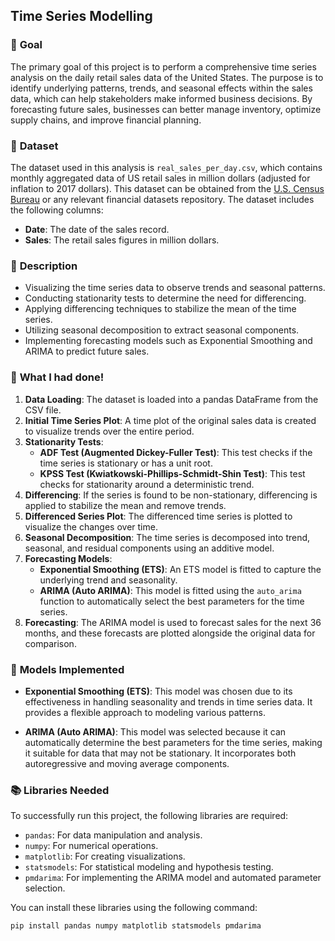 ## Time Series Modelling

### 🎯 **Goal**

The primary goal of this project is to perform a comprehensive time series analysis on the daily retail sales data of the United States. The purpose is to identify underlying patterns, trends, and seasonal effects within the sales data, which can help stakeholders make informed business decisions. By forecasting future sales, businesses can better manage inventory, optimize supply chains, and improve financial planning.

### 🧵 **Dataset**

The dataset used in this analysis is `real_sales_per_day.csv`, which contains monthly aggregated data of US retail sales in million dollars (adjusted for inflation to 2017 dollars). This dataset can be obtained from the [U.S. Census Bureau](https://www.census.gov/retail/index.html) or any relevant financial datasets repository. The dataset includes the following columns:

- **Date**: The date of the sales record.
- **Sales**: The retail sales figures in million dollars.

### 🧾 **Description**

- Visualizing the time series data to observe trends and seasonal patterns.
- Conducting stationarity tests to determine the need for differencing.
- Applying differencing techniques to stabilize the mean of the time series.
- Utilizing seasonal decomposition to extract seasonal components.
- Implementing forecasting models such as Exponential Smoothing and ARIMA to predict future sales.

### 🧮 **What I had done!**

1. **Data Loading**: The dataset is loaded into a pandas DataFrame from the CSV file.
2. **Initial Time Series Plot**: A time plot of the original sales data is created to visualize trends over the entire period.
3. **Stationarity Tests**: 
   - **ADF Test (Augmented Dickey-Fuller Test)**: This test checks if the time series is stationary or has a unit root.
   - **KPSS Test (Kwiatkowski-Phillips-Schmidt-Shin Test)**: This test checks for stationarity around a deterministic trend.
4. **Differencing**: If the series is found to be non-stationary, differencing is applied to stabilize the mean and remove trends.
5. **Differenced Series Plot**: The differenced time series is plotted to visualize the changes over time.
6. **Seasonal Decomposition**: The time series is decomposed into trend, seasonal, and residual components using an additive model.
7. **Forecasting Models**:
   - **Exponential Smoothing (ETS)**: An ETS model is fitted to capture the underlying trend and seasonality.
   - **ARIMA (Auto ARIMA)**: This model is fitted using the `auto_arima` function to automatically select the best parameters for the time series.
8. **Forecasting**: The ARIMA model is used to forecast sales for the next 36 months, and these forecasts are plotted alongside the original data for comparison.

### 🚀 **Models Implemented**

- **Exponential Smoothing (ETS)**: This model was chosen due to its effectiveness in handling seasonality and trends in time series data. It provides a flexible approach to modeling various patterns.
  
- **ARIMA (Auto ARIMA)**: This model was selected because it can automatically determine the best parameters for the time series, making it suitable for data that may not be stationary. It incorporates both autoregressive and moving average components.

### 📚 **Libraries Needed**

To successfully run this project, the following libraries are required:

- `pandas`: For data manipulation and analysis.
- `numpy`: For numerical operations.
- `matplotlib`: For creating visualizations.
- `statsmodels`: For statistical modeling and hypothesis testing.
- `pmdarima`: For implementing the ARIMA model and automated parameter selection.

You can install these libraries using the following command:

```bash
pip install pandas numpy matplotlib statsmodels pmdarima
